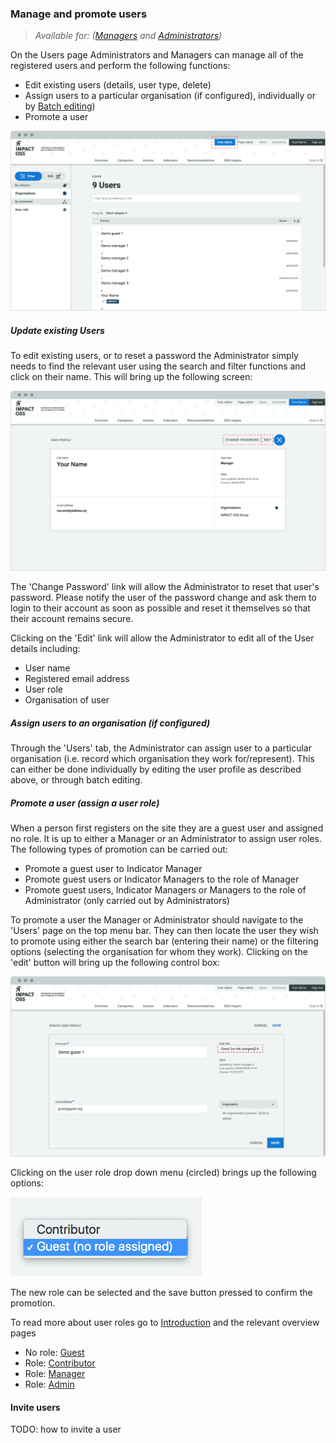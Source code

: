 ### Manage and promote users

> _Available for: ([Managers](/managers/manager.md) and [Administrators](/admins/admin.md))_

On the Users page Administrators and Managers can manage all of the registered users and perform the following functions:

* Edit existing users (details, user type, delete)
* Assign users to a particular organisation (if configured), individually or by [Batch editing](/managers/batch-edit.md))
* Promote a user

![](/assets/m-user-list.png)

##### Update existing Users

To edit existing users, or to reset a password the Administrator simply needs to find the relevant user using the search and filter functions and click on their name. This will bring up the following screen:

![](/assets/m-user-profile.png)

The 'Change Password' link will allow the Administrator to reset that user's password. Please notify the user of the password change and ask them to login to their account as soon as possible and reset it themselves so that their account remains secure.

Clicking on the 'Edit' link will allow the Administrator to edit all of the User details including:

* User name
* Registered email address
* User role
* Organisation of user

##### Assign users to an organisation (if configured)

Through the 'Users' tab, the Administrator can assign user to a particular organisation (i.e. record which organisation they work for/represent). This can either be done individually by editing the user profile as described above, or through batch editing.

##### Promote a user (assign a user role)

When a person first registers on the site they are a guest user and assigned no role. It is up to either a Manager or an Administrator to assign user roles. The following types of promotion can be carried out:

* Promote a guest user to Indicator Manager
* Promote guest users or Indicator Managers to the role of Manager
* Promote guest users, Indicator Managers or Managers to the role of Administrator (only carried out by Administrators)

To promote a user the Manager or Administrator should navigate to the 'Users' page on the top menu bar. They can then locate the user they wish to promote using either the search bar (entering their name) or the filtering options (selecting the organisation for whom they work). Clicking on the 'edit' button will bring up the following control box:

![](/assets/m-user-assign.png)

Clicking on the user role drop down menu (circled) brings up the following options:

![](/assets/m-role.png)

The new role can be selected and the save button pressed to confirm the promotion.

To read more about user roles go to [Introduction](README.md) and the relevant overview pages
* No role: [Guest](guests/guest.md)
* Role: [Contributor](contributors/contributor.md)
* Role: [Manager](/managers/manager.md)
* Role: [Admin](admins/admin.md)

#### Invite users

TODO: how to invite a user
